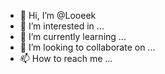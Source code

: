 - 👋 Hi, I’m @Looeek
- 👀 I’m interested in ...
- 🌱 I’m currently learning ...
- 💞️ I’m looking to collaborate on ...
- 📫 How to reach me ...

<!---
Looeek/Looeek is a ✨ special ✨ repository because its `README.md` (this file) appears on your GitHub profile.
You can click the Preview link to take a look at your changes.
--->
